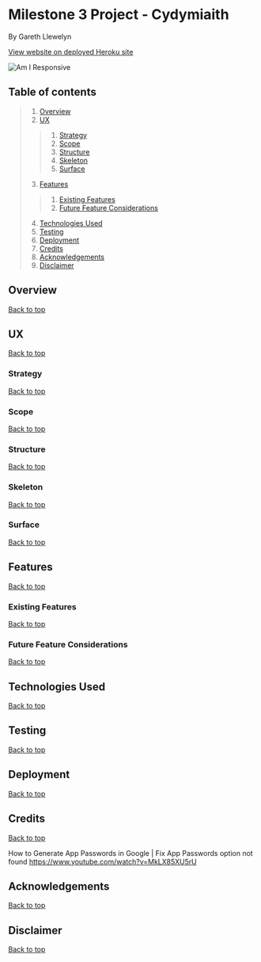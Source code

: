 # Milestone 3 Project - Cydymiaith
By Gareth Llewelyn

[View website on deployed Heroku site](link!)

![Am I Responsive](link!)

## Table of contents

> 1. [Overview](#overview)
> 2. [UX](#ux)
>> 1. [Strategy](#strategy)
>> 2. [Scope](#scope)
>> 3. [Structure](#structure)
>> 4. [Skeleton](#skeleton)
>> 5. [Surface](#surface)
> 3. [Features](#features)
>> 1. [Existing Features](#existing-features)
>> 2. [Future Feature Considerations](#future-feature-considerations)
> 4. [Technologies Used](#technologies-used)
> 5. [Testing](#testing)
> 6. [Deployment](#deployment)
> 7. [Credits](#credits)
> 8. [Acknowledgements](#acknowledgements)
> 8. [Disclaimer](#disclaimer)

## Overview

[Back to top](#milestone-3-project---cydymiaith)

## UX

[Back to top](#milestone-3-project---cydymiaith)

### Strategy

[Back to top](#milestone-3-project---cydymiaith)

### Scope

[Back to top](#milestone-3-project---cydymiaith)

### Structure

[Back to top](#milestone-3-project---cydymiaith)

### Skeleton

[Back to top](#milestone-3-project---cydymiaith)

### Surface

[Back to top](#milestone-3-project---cydymiaith)

## Features

[Back to top](#milestone-3-project---cydymiaith)

### Existing Features

[Back to top](#milestone-3-project---cydymiaith)

### Future Feature Considerations

[Back to top](#milestone-3-project---cydymiaith)

## Technologies Used

[Back to top](#milestone-3-project---cydymiaith)

## Testing

[Back to top](#milestone-3-project---cydymiaith)

## Deployment

[Back to top](#milestone-3-project---cydymiaith)

## Credits

[Back to top](#milestone-3-project---cydymiaith)

How to Generate App Passwords in Google | Fix App Passwords option not found
https://www.youtube.com/watch?v=MkLX85XU5rU


## Acknowledgements

[Back to top](#milestone-3-project---cydymiaith)

## Disclaimer

[Back to top](#milestone-3-project---cydymiaith)